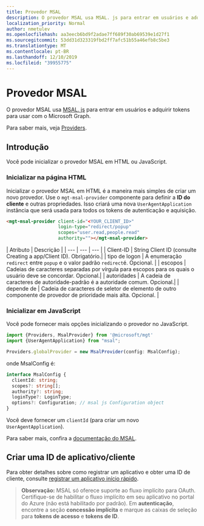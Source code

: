 ```yaml
---
title: Provedor MSAL
description: O provedor MSAL usa MSAL. js para entrar em usuários e adquirir tokens para usar com o Microsoft Graph
localization_priority: Normal
author: nmetulev
ms.openlocfilehash: aa3eecb6bd9f2adae7ff689f30ab69539e1d27f1
ms.sourcegitcommit: 53dd31d323319fbd2ff7afc51b55a46efb8c5be3
ms.translationtype: MT
ms.contentlocale: pt-BR
ms.lasthandoff: 12/10/2019
ms.locfileid: "39955775"
---
```

# <a name="msal-provider"></a>Provedor MSAL

O provedor MSAL usa [MSAL. js](https://github.com/AzureAD/microsoft-authentication-library-for-js) para entrar em usuários e adquirir tokens para usar com o Microsoft Graph.

Para saber mais, veja [Providers](../providers.md).

## <a name="get-started"></a>Introdução

Você pode inicializar o provedor MSAL em HTML ou JavaScript.

### <a name="initialize-in-your-html-page"></a>Inicializar na página HTML

Inicializar o provedor MSAL em HTML é a maneira mais simples de criar um novo provedor. Use o `mgt-msal-provider` componente para definir a **ID do cliente** e outras propriedades. Isso criará uma nova `UserAgentApplication` instância que será usada para todos os tokens de autenticação e aquisição.

```html
<mgt-msal-provider client-id="<YOUR_CLIENT_ID>"
                   login-type="redirect/popup"
                   scopes="user.read,people.read"
                   authority=""></mgt-msal-provider>
```

| Atributo | Descrição |
| --- | --- | --- |
| Client-ID   | String Client ID (consulte Creating a app/Client ID). Obrigatório.|
| tipo de logon  | A enumeração `redirect` entre `popup` e o valor padrão `redirect`é. Opcional. |
| escopos  | Cadeias de caracteres separadas por vírgula para escopos para os quais o usuário deve se concordar. Opcional.|
| autoridades  | A cadeia de caracteres de autoridade-padrão é a autoridade comum. Opcional.|
| depende de | Cadeia de caracteres de seletor de elemento de outro componente de provedor de prioridade mais alta. Opcional. |

### <a name="initialize-in-javascript"></a>Inicializar em JavaScript

Você pode fornecer mais opções inicializando o provedor no JavaScript.

```ts
import {Providers, MsalProvider} from '@microsoft/mgt'
import {UserAgentApplication} from "msal";

Providers.globalProvider = new MsalProvider(config: MsalConfig);
```

onde MsalConfig é:

```ts
interface MsalConfig {
  clientId: string;
  scopes?: string[];
  authority?: string;
  loginType?: LoginType;
  options?: Configuration; // msal js Configuration object
}
```

Você deve fornecer um `clientId` (para criar um novo `UserAgentApplication`).

Para saber mais, confira a [documentação do MSAL](https://github.com/AzureAD/microsoft-authentication-library-for-js/wiki/MSAL-basics).

## <a name="creating-an-appclient-id"></a>Criar uma ID de aplicativo/cliente

Para obter detalhes sobre como registrar um aplicativo e obter uma ID de cliente, consulte [registrar um aplicativo início rápido](https://docs.microsoft.com/azure/active-directory/develop/quickstart-register-app).

>**Observação:** MSAL só oferece suporte ao fluxo implícito para OAuth. Certifique-se de habilitar o fluxo implícito em seu aplicativo no portal do Azure (não está habilitado por padrão). Em **autenticação**, encontre a seção **concessão implícita** e marque as caixas de seleção para **tokens de acesso** e **tokens de ID**.
